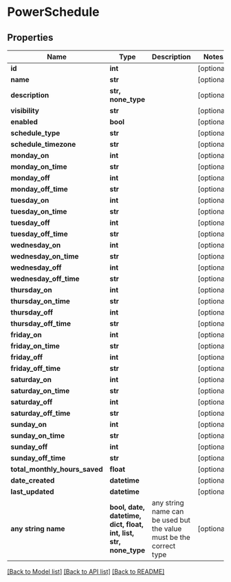# PowerSchedule


## Properties
Name | Type | Description | Notes
------------ | ------------- | ------------- | -------------
**id** | **int** |  | [optional] 
**name** | **str** |  | [optional] 
**description** | **str, none_type** |  | [optional] 
**visibility** | **str** |  | [optional] 
**enabled** | **bool** |  | [optional] 
**schedule_type** | **str** |  | [optional] 
**schedule_timezone** | **str** |  | [optional] 
**monday_on** | **int** |  | [optional] 
**monday_on_time** | **str** |  | [optional] 
**monday_off** | **int** |  | [optional] 
**monday_off_time** | **str** |  | [optional] 
**tuesday_on** | **int** |  | [optional] 
**tuesday_on_time** | **str** |  | [optional] 
**tuesday_off** | **int** |  | [optional] 
**tuesday_off_time** | **str** |  | [optional] 
**wednesday_on** | **int** |  | [optional] 
**wednesday_on_time** | **str** |  | [optional] 
**wednesday_off** | **int** |  | [optional] 
**wednesday_off_time** | **str** |  | [optional] 
**thursday_on** | **int** |  | [optional] 
**thursday_on_time** | **str** |  | [optional] 
**thursday_off** | **int** |  | [optional] 
**thursday_off_time** | **str** |  | [optional] 
**friday_on** | **int** |  | [optional] 
**friday_on_time** | **str** |  | [optional] 
**friday_off** | **int** |  | [optional] 
**friday_off_time** | **str** |  | [optional] 
**saturday_on** | **int** |  | [optional] 
**saturday_on_time** | **str** |  | [optional] 
**saturday_off** | **int** |  | [optional] 
**saturday_off_time** | **str** |  | [optional] 
**sunday_on** | **int** |  | [optional] 
**sunday_on_time** | **str** |  | [optional] 
**sunday_off** | **int** |  | [optional] 
**sunday_off_time** | **str** |  | [optional] 
**total_monthly_hours_saved** | **float** |  | [optional] 
**date_created** | **datetime** |  | [optional] 
**last_updated** | **datetime** |  | [optional] 
**any string name** | **bool, date, datetime, dict, float, int, list, str, none_type** | any string name can be used but the value must be the correct type | [optional]

[[Back to Model list]](../README.md#documentation-for-models) [[Back to API list]](../README.md#documentation-for-api-endpoints) [[Back to README]](../README.md)


